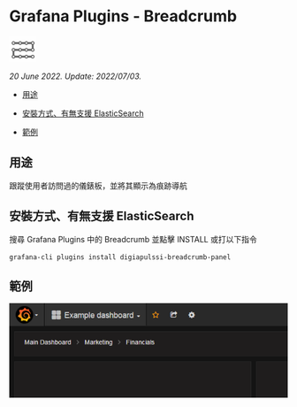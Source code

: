 # Grafana Plugins - Breadcrumb

![img](Breadcrumb_icon.png)

*20 June 2022. Update: 2022/07/03.*

* [用途](#use)

* [安裝方式、有無支援 ElasticSearch](#install)

* [範例](#example)

<h2 id="use">用途</h2>

跟蹤使用者訪問過的儀錶板，並將其顯示為痕跡導航

<h2 id="install">安裝方式、有無支援 ElasticSearch</h2>

搜尋 Grafana Plugins 中的 Breadcrumb 並點擊 INSTALL 或打以下指令

    grafana-cli plugins install digiapulssi-breadcrumb-panel

<h2 id="example">範例</h2>

![img](Breadcrumb.png)

